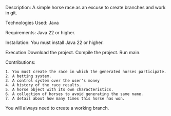 Description:
A simple horse race as an excuse to create branches and work in git.

Technologies Used:
Java

Requirements:
Java 22 or higher.

Installation:
You must install Java 22 or higher.

Execution
Download the project.
Compile the project.
Run main.

Contributions:

    1. You must create the race in which the generated horses participate.
    2. A betting system.
    3. A control system over the user's money
    4. A history of the race results.
    5. A horse object with its own characteristics.
    6. A collection of horses to avoid generating the same name.
    7. A detail about how many times this horse has won.

You will always need to create a working branch.